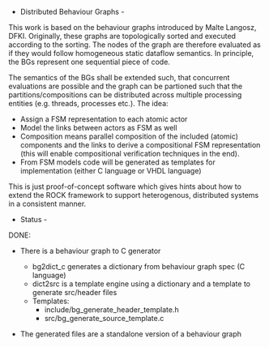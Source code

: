 - Distributed Behaviour Graphs -

This work is based on the behaviour graphs introduced by Malte Langosz, DFKI.
Originally, these graphs are topologically sorted and executed according to the sorting.
The nodes of the graph are therefore evaluated as if they would follow homogeneous static dataflow semantics.
In principle, the BGs represent one sequential piece of code.

The semantics of the BGs shall be extended such, that concurrent evaluations are possible and the graph can be partioned such that the partitions/compositions can be distributed across multiple
processing entities (e.g. threads, processes etc.).
The idea:
* Assign a FSM representation to each atomic actor
* Model the links between actors as FSM as well
* Composition means parallel composition of the included (atomic) components and the links to derive a compositional FSM representation
  (this will enable compositional verification techniques in the end).
* From FSM models code will be generated as templates for implementation (either C language or VHDL language)

This is just proof-of-concept software which gives hints about how to extend the ROCK framework to support heterogenous, distributed systems in a consistent manner.

- Status -

DONE:
* There is a behaviour graph to C generator
  - bg2dict_c generates a dictionary from behaviour graph spec (C language)
  - dict2src is a template engine using a dictionary and a template to generate src/header files
  - Templates: 
    * include/bg_generate_header_template.h
    * src/bg_generate_source_template.c

* The generated files are a standalone version of a behaviour graph

